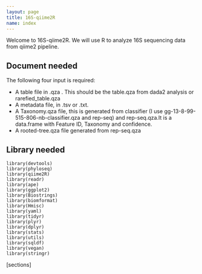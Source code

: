 ```yaml
---
layout: page
title: 16S-qiime2R
name: index
---
```


Welcome to 16S-qiime2R. We will use R to analyze 16S sequencing data from qiime2 pipeline. 

## Document needed
The following four input is required:

- A table file in .qza . This should be the table.qza from dada2 analysis or rarefied_table.qza
- A metadata file, in .tsv or .txt.
- A Taxonomy.qza file, this is generated from classifier (I use gg-13-8-99-515-806-nb-classifier.qza and rep-seq) and rep-seq.qza.It is a data.frame with Feature ID, Taxonomy and confidence.
- A rooted-tree.qza file generated from rep-seq.qza

## Library needed
```
library(devtools) 
library(phyloseq) 
library(qiime2R) 
library(readr) 
library(ape) 
library(ggplot2) 
library(Biostrings) 
library(biomformat) 
library(Hmisc) 
library(yaml) 
library(tidyr) 
library(plyr) 
library(dplyr) 
library(stats) 
library(utils) 
library(sqldf) 
library(vegan) 
library(stringr)
```
[sections]
